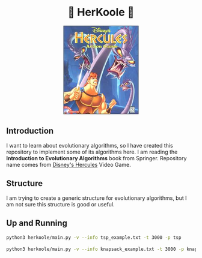 <h1 align="center"> 🌰 HerKoole 🎒 </h1>

<p align="center">
  <img src="./.github/assets/Hercposter.jpg" alt="Hercposter">
</p>

## Introduction

I want to learn about evolutionary algorithms, so I have created this repository to implement some of its algorithms here.
I am reading the **Introduction to Evolutionary Algorithms** book from Springer.
Repository name comes from [Disney's Hercules](<https://en.wikipedia.org/wiki/Disney's_Hercules_(video_game)>) Video Game.

## Structure

I am trying to create a generic structure for evolutionary algorithms, but I am not sure this structure is good or useful.

## Up and Running

```bash
python3 herkoole/main.py -v --info tsp_example.txt -t 3000 -p tsp
```

```bash
python3 herkoole/main.py -v --info knapsack_example.txt -t 3000 -p knapsack
```
